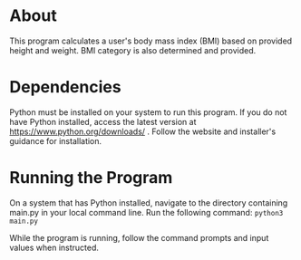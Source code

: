 # About
This program calculates a user's body mass index (BMI) based on provided height and weight. BMI category is also determined and provided.

# Dependencies
Python must be installed on your system to run this program. If you do not have Python installed, access the latest version at https://www.python.org/downloads/ . Follow the website and installer's guidance for installation.

# Running the Program
On a system that has Python installed, navigate to the directory containing main.py in your local command line. Run the following command:
`python3 main.py`

While the program is running, follow the command prompts and input values when instructed.

